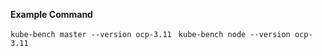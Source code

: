 __Example Command__

```kube-bench master --version ocp-3.11 ```
```kube-bench node --version ocp-3.11```
